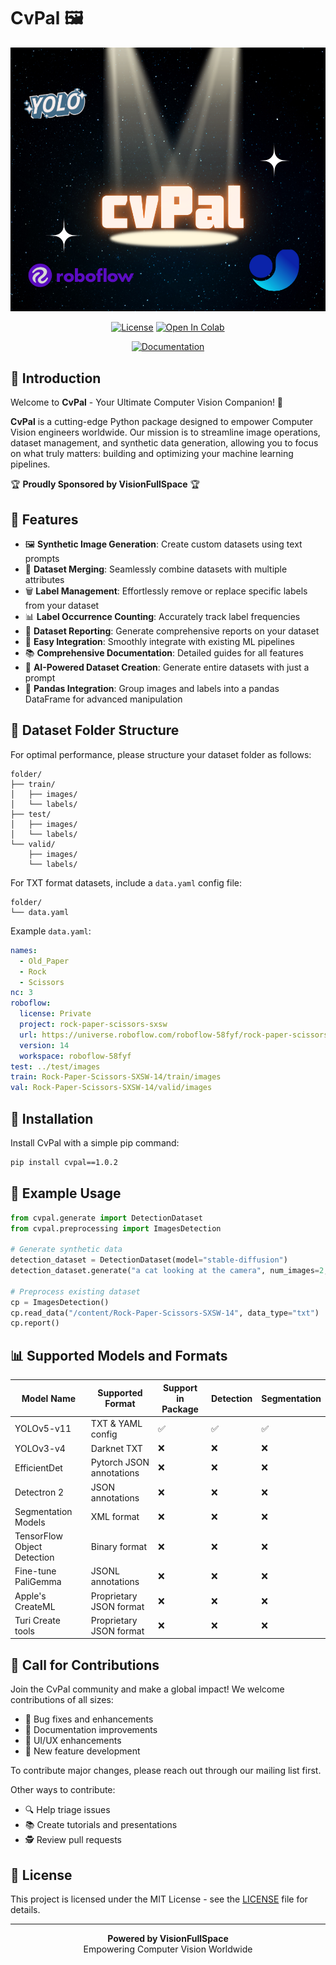 # CvPal 🖼️

<div align="center">

![CvPal Logo](assets/image.png)

[![License](https://img.shields.io/badge/License-MIT-blue.svg)](https://opensource.org/licenses/MIT)
[![Open In Colab](https://colab.research.google.com/assets/colab-badge.svg)](https://colab.research.google.com/drive/1D_MNu3Z4lQYErs3wdYbsG4GVOU-p2ywF?usp=sharing)

[![Documentation](https://img.shields.io/badge/Documentation-📚-blue)](https://github.com/Muhamed555/CvPal/tree/main/documentation)

</div>

## 🌟 Introduction

Welcome to **CvPal** - Your Ultimate Computer Vision Companion! 🚀

**CvPal** is a cutting-edge Python package designed to empower Computer Vision engineers worldwide. Our mission is to streamline image operations, dataset management, and synthetic data generation, allowing you to focus on what truly matters: building and optimizing your machine learning pipelines.

🏆 **Proudly Sponsored by VisionFullSpace** 🏆

## 🎯 Features

- 🖼️ **Synthetic Image Generation**: Create custom datasets using text prompts
- 🔄 **Dataset Merging**: Seamlessly combine datasets with multiple attributes
- 🗑️ **Label Management**: Effortlessly remove or replace specific labels from your dataset
- 📊 **Label Occurrence Counting**: Accurately track label frequencies
- 📝 **Dataset Reporting**: Generate comprehensive reports on your dataset
- 🔌 **Easy Integration**: Smoothly integrate with existing ML pipelines
- 📚 **Comprehensive Documentation**: Detailed guides for all features
- 🤖 **AI-Powered Dataset Creation**: Generate entire datasets with just a prompt
- 🐼 **Pandas Integration**: Group images and labels into a pandas DataFrame for advanced manipulation

## 📁 Dataset Folder Structure

For optimal performance, please structure your dataset folder as follows:

```
folder/
├── train/
│   ├── images/
│   └── labels/
├── test/
│   ├── images/
│   └── labels/
└── valid/
    ├── images/
    └── labels/
```

For TXT format datasets, include a `data.yaml` config file:

```
folder/
└── data.yaml
```

Example `data.yaml`:

```yaml
names:
  - Old_Paper
  - Rock
  - Scissors
nc: 3
roboflow:
  license: Private
  project: rock-paper-scissors-sxsw
  url: https://universe.roboflow.com/roboflow-58fyf/rock-paper-scissors-sxsw/dataset/14
  version: 14
  workspace: roboflow-58fyf
test: ../test/images
train: Rock-Paper-Scissors-SXSW-14/train/images
val: Rock-Paper-Scissors-SXSW-14/valid/images
```

## 🚀 Installation

Install CvPal with a simple pip command:

```bash
pip install cvpal==1.0.2
```

## 🔧 Example Usage

```python
from cvpal.generate import DetectionDataset
from cvpal.preprocessing import ImagesDetection

# Generate synthetic data
detection_dataset = DetectionDataset(model="stable-diffusion")
detection_dataset.generate("a cat looking at the camera", num_images=2, labels=["cat"], output_type="yolo", overwrite=False)

# Preprocess existing dataset
cp = ImagesDetection()
cp.read_data("/content/Rock-Paper-Scissors-SXSW-14", data_type="txt")
cp.report()
```

## 📊 Supported Models and Formats

| Model Name                  | Supported Format | Support in Package | Detection | Segmentation |
|-----------------------------|------------------|---------------------|-----------|--------------|
| YOLOv5-v11                  | TXT & YAML config | ✅ | ✅ | ✅ |
| YOLOv3-v4                   | Darknet TXT | ❌ | ❌ | ❌ |
| EfficientDet                | Pytorch JSON annotations | ❌ | ❌ | ❌ |
| Detectron 2                 | JSON annotations | ❌ | ❌ | ❌ |
| Segmentation Models         | XML format | ❌ | ❌ | ❌ |
| TensorFlow Object Detection | Binary format | ❌ | ❌ | ❌ |
| Fine-tune PaliGemma         | JSONL annotations | ❌ | ❌ | ❌ |
| Apple's CreateML            | Proprietary JSON format | ❌ | ❌ | ❌ |
| Turi Create tools           | Proprietary JSON format | ❌ | ❌ | ❌ |

## 🤝 Call for Contributions

Join the CvPal community and make a global impact! We welcome contributions of all sizes:

- 🐛 Bug fixes and enhancements
- 📝 Documentation improvements
- 🎨 UI/UX enhancements
- 🧪 New feature development

To contribute major changes, please reach out through our mailing list first.

Other ways to contribute:
- 🔍 Help triage issues
- 📚 Create tutorials and presentations
- 🕵️ Review pull requests

## 📄 License

This project is licensed under the MIT License - see the [LICENSE](LICENSE.txt) file for details.

---

<div align="center">
  <strong>Powered by VisionFullSpace</strong><br>
  Empowering Computer Vision Worldwide
</div>
